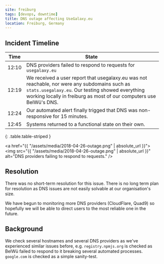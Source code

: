 ```yaml
---
site: freiburg
tags: [devops, downtime]
title: DNS outage affecting UseGalaxy.eu
location: Freiburg, Germany
---
```


## Incident Timeline

Time  | State
---   | ---
12:10 | DNS providers failed to respond to requests for `usegalaxy.eu`
12:19 | We received a user report that usegalaxy.eu was not reachable, nor were any subdomains such as `stats.usegalaxy.eu`. Our testing showed everything working locally in freiburg as most of our computers use BelWü's DNS.
12:24 | Our automated alert finally trigged that DNS was non-responsive for 15 minutes.
12:45 | Systems returned to a functional state on their own.
{: .table.table-striped }

<a href="{{ "/assets/media/2018-04-26-outage.png" | absolute_url }}">
<img src="{{ "/assets/media/2018-04-26-outage.png" | absolute_url }}" alt="DNS providers failing to respond to requests." />
</a>


## Resolution

There was no short-term resolution for this issue. There is no long term plan
for resolution as DNS issues are not easily solvable at our organisation's
size.

We have begun to monitoring more DNS providers (CloudFlare, Quad9) so hopefully
we will be able to direct users to the most reliable one in the future.

## Background

We check several hostnames and several DNS providers as we've experienced
similar issues before, e.g. `registry.npmjs.org` is checked as BelWü failed to
respond to it breaking several automated processes. `google.com` is checked as a simple sanity-test.
